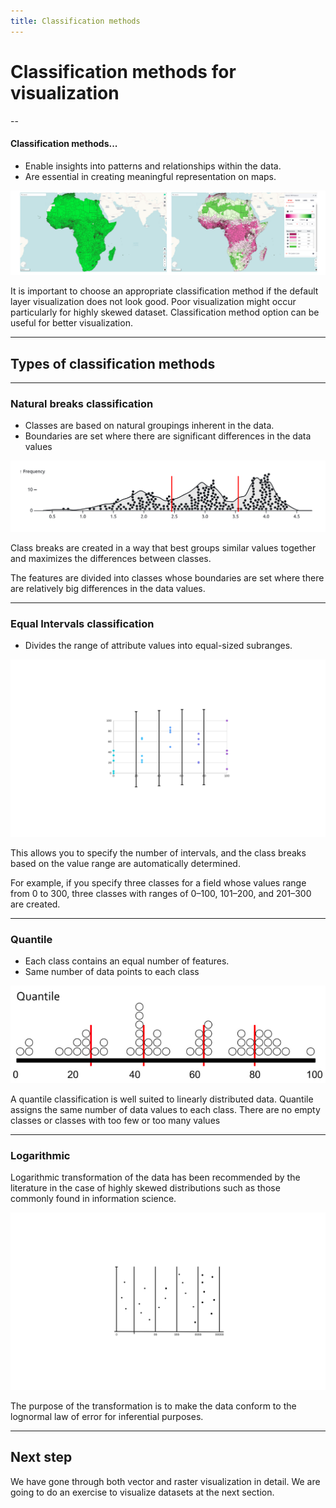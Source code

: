 ```yaml
---
title: Classification methods
---
```


# Classification methods for visualization

--

#### Classification methods...
- Enable insights into patterns and relationships within the data.
- Are essential in creating meaningful representation on maps.

![Unclassified vs Classified layer](../assets/visualization/classified_vs_unclassified.png)

<hidden>

It is important to choose an appropriate classification method if the default layer visualization does not look good.
Poor visualization might occur particularly for highly skewed dataset. Classification method option can be useful for better visualization.

</hidden>

---

## Types of classification methods

---

### Natural breaks classification

- Classes are based on natural groupings inherent in the data.
- Boundaries are set where there are significant differences in the data values

![Natural breaks classification illustration](../assets/visualization/visualize_natural_breaks.png)



<hidden>

Class breaks are created in a way that best groups similar values together and maximizes the differences between classes. 

The features are divided into classes whose boundaries are set where there are relatively big differences in the data values.

</hidden>



---

### Equal Intervals classification

- Divides the range of attribute values into equal-sized subranges.

![Equal Intervals Classification](../assets/visualization/classification_EqualIntervals.png)

<hidden>

This allows you to specify the number of intervals, and the class breaks based on the value range are automatically determined.

For example, if you specify three classes for a field whose values range from 0 to 300, three classes with ranges of 0–100, 101–200, and 201–300 are created.

</hidden>

---

### Quantile

- Each class contains an equal number of features.
- Same number of data points to each class

![Quantile Classification](../assets/visualization/classificationQuantile.png)


<hidden>

A quantile classification is well suited to linearly distributed data. Quantile assigns the same number of data values to each class. There are no empty classes or classes with too few or too many values

</hidden>


---

### Logarithmic

Logarithmic transformation of the data has been recommended by the literature in the case of highly skewed distributions such as those commonly found in information science. 

![Logarithmic classification](../assets/visualization/classification_Logarithmic.png)

<hidden>

The purpose of the transformation is to make the data conform to the lognormal law of error for inferential purposes.

</hidden>

---

## Next step

We have gone through both vector and raster visualization in detail. We are going to do an exercise to visualize datasets at the next section.